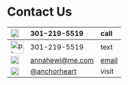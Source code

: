 # Contact Us 


|<img src="https://cdn2.iconfinder.com/data/icons/font-awesome/1792/phone-512.png" alt="phone icon" height="20px" width="20px">|301-219-5519| call|
|:-------------|:------------------|:------|
|<img src="https://static.vecteezy.com/system/resources/previews/004/897/710/original/message-icon-you-can-use-for-commercial-free-vector.jpg" alt="phone icon" height="30px" width="30px">|301-219-5519| text |
|<img src="https://cdn-icons-png.flaticon.com/512/561/561127.png" alt="phone icon" height="20px" width="20px">| [annahewi@me.com](mailto:annahewi@me.com) | [email](mailto:annahewi@me.com)|
|<img src="https://cdn-icons-png.flaticon.com/512/87/87390.png" alt="instagram icon" height="20px" width="20px"> | [@anchorheart](https://campnesher.org/wp-content/uploads/sites/7/2020/09/Under-Construction-Sign.png) |visit|